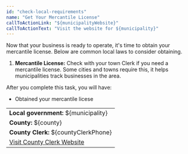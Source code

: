 ```yaml
---
id: "check-local-requirements"
name: "Get Your Mercantile License"
callToActionLink: "${municipalityWebsite}"
callToActionText: "Visit the website for ${municipality}"
---
```


Now that your business is ready to operate, it's time to obtain your mercantile license. Below are common local laws to consider obtaining.

1. **Mercantile License:** Check with your town Clerk if you need a mercantile license. Some cities and towns require this, it helps municipalities track businesses in the area.

After you complete this task, you will have:
- Obtained your mercantile licese

||
|---|
| **Local government:** ${municipality} |
| **County:** ${county} |
| **County Clerk:** ${countyClerkPhone} |
| [Visit County Clerk Website](${countyClerkWebsite}) |
